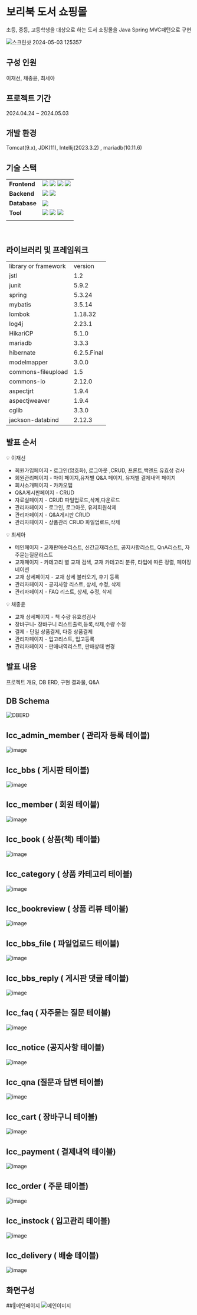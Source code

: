 # 보리북 도서 쇼핑몰
초등, 중등, 고등학생을 대상으로 하는 도서 쇼핑몰을
Java Spring MVC패턴으로 구현

![스크린샷 2024-05-03 125357](https://github.com/seon6565/lccbook/assets/140371161/6ec34eac-a2e4-4d3c-a532-d153769ca6ce)

## 구성 인원
이재선, 채종윤, 최세아

## 프로젝트 기간
2024.04.24 ~ 2024.05.03

## 개발 환경
Tomcat(9.x), JDK(11), Intellij(2023.3.2) , mariadb(10.11.6)

## 기술 스택
|||
|---|---|
| **Frontend** |<img src="https://img.shields.io/badge/html5-E34F26?style=for-the-badge&logo=html5&logoColor=white"> <img src="https://img.shields.io/badge/css-1572B6?style=for-the-badge&logo=css3&logoColor=white"> <img src="https://img.shields.io/badge/javascript-F7DF1E?style=for-the-badge&logo=javascript&logoColor=white"> <img src="https://img.shields.io/badge/jsp-004088?style=for-the-badge&logo=jsp&logoColor=white"> |
| **Backend** | <img src="https://img.shields.io/badge/Java-6DB33F?style=for-the-badge&logo=Java&logoColor=red"> <img src="https://img.shields.io/badge/Spring-6DB33F?style=for-the-badge&logo=Spring&logoColor=white"> |
| **Database** | <img src="https://img.shields.io/badge/mariaDB-F80000?style=for-the-badge&logo=oracle&logoColor=mariaDB"> |
| **Tool** |  <img src="https://img.shields.io/badge/git-F05032?style=for-the-badge&logo=git&logoColor=white"> <img src="https://img.shields.io/badge/github-181717?style=for-the-badge&logo=github&logoColor=white"> <img src="https://img.shields.io/badge/slack-000000?style=for-the-badge&logo=slack&logoColor=white"> |
|||
<br/>


## 라이브러리 및 프레임워크


|||
|---|---|
| library or framework | version |
| jstl | 1.2 |
| junit | 5.9.2 |
| spring | 5.3.24 |
| mybatis |3.5.14 |
| lombok |1.18.32 |
| log4j | 2.23.1|
| HikariCP | 5.1.0|
| mariadb | 3.3.3|
| hibernate | 6.2.5.Final |
| modelmapper |3.0.0 |
| commons-fileupload |1.5 |
| commons-io | 2.12.0|
| aspectjrt | 1.9.4|
| aspectjweaver | 1.9.4|
| cglib | 3.3.0|
| jackson-databind |2.12.3 |



## 발표 순서

💡 이재선 

* 회원가입페이지 - 로그인(암호화), 로그아웃 ,CRUD, 프론트,백엔드 유효성 검사
* 회원관리페이지 - 마이 페이지,유저별 Q&A 페이지, 유저별 결제내역 페이지
* 회사소개페이지 - 카카오맵
* Q&A게시판페이지 - CRUD
* 자료실페이지 - CRUD 파일업로드,삭제,다운로드
* 관리자페이지 - 로그인, 로그아웃, 유저회원삭제
* 관리자페이지 - Q&A게시판 CRUD
* 관리자페이지 - 상품관리 CRUD 파일업로드,삭제

💡 최세아 
* 메인페이지 - 교재판매순리스트, 신간교재리스트, 공지사항리스트, QnA리스트, 자주묻는질문리스트
* 교재페이지 - 카테고리 별 교재 검색, 교재 카테고리 분류, 타입에 따른 정렬, 페이징네이션
* 교재 상세페이지 - 교재 상세 불러오기, 후기 등록
* 관리자페이지 - 공지사항 리스트, 상세, 수정, 삭제
* 관리자페이지 - FAQ 리스트, 상세, 수정, 삭제

💡 채종윤
* 교재 상세페이지 - 책 수량 유효성검사
* 장바구니- 장바구니 리스트출력,등록,삭제,수량 수정
* 결제 - 단일 상품결제, 다중 상품결제
* 관리자페이지 - 입고리스트, 입고등록
* 관리자페이지 - 판매내역리스트, 판매상태 변경

## 발표 내용
프로젝트 개요, DB ERD, 구현 결과물, Q&A

## DB Schema
![DBERD](./src/main/resources/lcc_database_schema.png)

## lcc_admin_member ( 관리자 등록 테이블)
![image](https://github.com/seon6565/lccbook/assets/140371161/fd6b5142-8d84-457a-8844-594cf46eb416)

## lcc_bbs ( 게시판 테이블)
![image](https://github.com/seon6565/lccbook/assets/140371161/34b90bb3-d54a-4cae-ab99-2519b529482e)

## lcc_member ( 회원 테이블)
![image](https://github.com/seon6565/lccbook/assets/140371161/d14c6110-7881-4632-94da-a290349bf649)

## lcc_book ( 상품(책) 테이블)
![image](https://github.com/seon6565/lccbook/assets/140371161/99778ff5-481a-4a80-bbec-a7368ad6e5c5)

## lcc_category ( 상품 카테고리 테이블)
![image](https://github.com/seon6565/lccbook/assets/140371161/8be84217-1e9c-4076-925a-69566421ebb6)

## lcc_bookreview ( 상품 리뷰 테이블)
![image](https://github.com/seon6565/lccbook/assets/140371161/82c953e6-2e59-4df6-8d47-7d2ed52c548e)

## lcc_bbs_file ( 파일업로드 테이블)
![image](https://github.com/seon6565/lccbook/assets/140371161/8797c115-8dc1-446a-8d8a-6892ce9eabf7)

## lcc_bbs_reply ( 게시판 댓글 테이블)
![image](https://github.com/seon6565/lccbook/assets/140371161/e4db253c-6911-4d5a-85a3-f4e026850143)

## lcc_faq ( 자주묻는 질문 테이블)
![image](https://github.com/seon6565/lccbook/assets/140371161/d2d8c89a-996f-40a6-b05c-a87bb647cc39)

## lcc_notice (공지사항 테이블)
![image](https://github.com/seon6565/lccbook/assets/140371161/b5f1e6db-fe40-46dc-8230-8916736093d1)

## lcc_qna (질문과 답변 테이블)
![image](https://github.com/seon6565/lccbook/assets/140371161/c957a620-5092-4e09-9899-31a765a4d402)

## lcc_cart ( 장바구니 테이블)
![image](https://github.com/seon6565/lccbook/assets/140371161/413e9587-16c7-4a78-b8ea-bdabd834ffba)

## lcc_payment ( 결제내역 테이블)
![image](https://github.com/seon6565/lccbook/assets/140371161/c89da9c1-4e98-4389-9a53-d3b1e1c25d89)

## lcc_order ( 주문 테이블)
![image](https://github.com/seon6565/lccbook/assets/140371161/88679c2d-d47d-4881-89d6-0e604bcfaf57)

## lcc_instock ( 입고관리 테이블)
![image](https://github.com/seon6565/lccbook/assets/140371161/d9e87e81-375f-474f-9502-4b00db0efd0d)

## lcc_delivery ( 배송 테이블)
![image](https://github.com/seon6565/lccbook/assets/140371161/c02ce5a4-c4bd-464c-bde1-bd086b0d756e)


## 화면구성

##🎈메인페이지
![메인이미지](./src/main/webapp/resources/img/introduce/introduce01.png)

